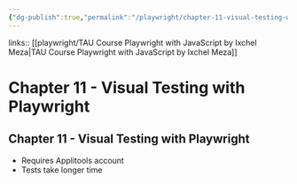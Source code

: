 ```yaml
---
{"dg-publish":true,"permalink":"/playwright/chapter-11-visual-testing-with-playwright/","tags":["playwright"],"created":"","updated":""}
---
```


links:: [[playwright/TAU Course Playwright with JavaScript by Ixchel Meza\|TAU Course Playwright with JavaScript by Ixchel Meza]]

# Chapter 11 - Visual Testing with Playwright

## Chapter 11 - Visual Testing with Playwright

- Requires Applitools account
- Tests take longer time